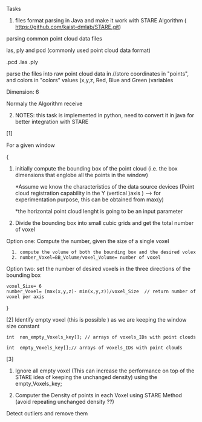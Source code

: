 
Tasks 

1. files format parsing in Java and make it work with STARE Algorithm ( https://github.com/kaist-dmlab/STARE.git)


parsing common point cloud data files 

las, ply and pcd (commonly used point cloud data format)

.pcd
.las
.ply 
   
parse the files into raw point cloud data in //store coordinates in "points", and colors in "colors" values
   (x,y,z, Red, Blue and Green )variables

 Dimension: 6


Normaly the Algorithm receive

2. NOTES: this task is implemented in python, need to convert it in java for better integration with STARE

[1]

For a given window

 { 

   1. initially compute the bounding box of the point cloud (i.e. the box dimensions that englobe all the points in the window)

         *Assume we know the characteristics of the data source devices (Point cloud registration capability in the Y (vertical )axis )
          --> for experimentation purpose, this can be obtained from max(y) 

         *the horizontal point cloud lenght is going to be an input parameter

   2. Divide the bounding box into small cubic grids and get the total number of voxel
     
     
 Option one: 
       Compute the number, given the size of a single voxel
 
      1. compute the volume of both the bounding box and the desired volex
      2. number_Voxel=BB_Volume/voxel_Volume= number of voxel
 
 Option two: 
       set the number of desired voxels in the three directions of the bounding box

    voxel_Size= 6
    number_Voxel= (max(x,y,z)- min(x,y,z))/voxel_Size  // return number of voxel per axis

  }
   
[2] Identify empty voxel (this is possible ) as we are keeping the window size constant
     
    int  non_empty_Voxels_key[]; // arrays of voxels_IDs with point clouds
     
    int  empty_Voxels_key[];// arrays of voxels_IDs with point clouds






[3]
   1. Ignore all empty voxel (This can increase the performance on top of the STARE idea of keeping the unchanged density)
       using the empty_Voxels_key;

   



   2. Computer the Density of points in each Voxel using STARE Method (avoid repeating unchanged density ??)

  Detect outliers and remove them





